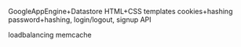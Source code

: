 GoogleAppEngine+Datastore
HTML+CSS
templates
cookies+hashing
password+hashing, login/logout, signup
API

loadbalancing
memcache